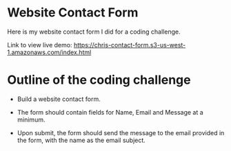 # Website Contact Form

Here is my website contact form I did for a coding challenge.

Link to view live demo: https://chris-contact-form.s3-us-west-1.amazonaws.com/index.html

# Outline of the coding challenge
- Build a website contact form.

- The form should contain fields for Name, Email and Message at a minimum.

- Upon submit, the form should send the message to the email provided in the form, with the name as the email subject.

